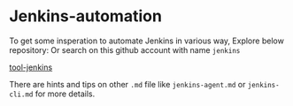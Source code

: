 # Jenkins-automation

To get some insperation to automate Jenkins in various way, Explore below repository:
Or search on this github account with name `jenkins`

[tool-jenkins](https://github.com/samitkumarpatel/tool-jenkins/tree/main)


There are hints and tips on other `.md` file like `jenkins-agent.md` or `jenkins-cli.md` for more details.
